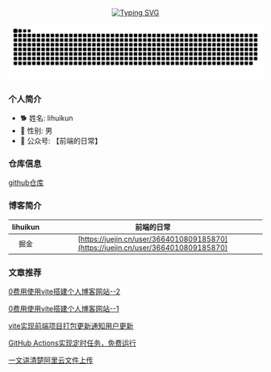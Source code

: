 <div align="center">
  <a href="https://blog.sunguoqi.com/">
    <img src="https://readme-typing-svg.demolab.com?font=Fira+Code&pause=1000&color=024EF7&width=435&lines=你不会困，写代码就不会困了&center=true&size=27" alt="Typing SVG" />
  </a>
</div>

![](https://github.com/lihuikun/lihuikun/blob/output/github-contribution-grid-snake.svg)

### 个人简介
- 🐕 姓名: lihuikun
- 👦 性别: 男
- 🥑 公众号: 【前端的日常】

### 仓库信息
[github仓库](https://github.com/lihuikun/lihuikun)   

### 博客简介

| lihuikun| 前端的日常 |
| :----:| :----: | 
| 掘金 | [https://juejin.cn/user/3664010809185870](https://juejin.cn/user/3664010809185870)| 

### 文章推荐

[0费用使用vite搭建个人博客网站--2](https://juejin.cn/post/7372577541113298956)

[0费用使用vite搭建个人博客网站--1](https://juejin.cn/post/7371373024241795091)

[vite实现前端项目打包更新通知用户更新](https://juejin.cn/post/7372463538680905740)

[GitHub Actions实现定时任务，免费运行](https://juejin.cn/post/7371319684841897995)

[一文讲清楚阿里云文件上传](https://juejin.cn/post/7356445125451120675)

